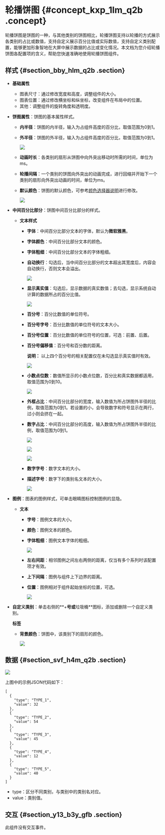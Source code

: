 # 轮播饼图 {#concept_kxp_1lm_q2b .concept}

轮播饼图是饼图的一种，与其他类别的饼图相比，轮播饼图支持以轮播的方式展示各类别的占比或数值，支持自定义展示百分比值或实际数值，支持自定义类别配置，能够更加形象智地在大屏中展示数据的占比或变化情况。本文档为您介绍轮播饼图各配置项的含义，帮助您快速准确地使用轮播饼图组件。

## 样式 {#section_bby_hlm_q2b .section}

-   **基础属性**

    -   图表尺寸：通过修改宽度和高度，调整组件的大小。
    -   图表位置：通过修改横坐标和纵坐标，改变组件在布局中的位置。
    -   其他：调整组件的旋转角度和透明度。
-   **饼图属性**：饼图的基本属性样式。
    -   **内半径**：饼图的内半径，输入为占组件高度的百分比，取值范围为0到1。
    -   **外半径**：饼图的外半径，输入为占组件高度的百分比，取值范围为0到1。

        ![](http://static-aliyun-doc.oss-cn-hangzhou.aliyuncs.com/assets/img/16959/15560696979264_zh-CN.png)

    -   **动画时长**：各类别的扇形从饼图中向外突出移动时所需的时间，单位为ms。
    -   **轮播间隔**：一个类别的饼图向外突出的动画完成，进行回缩并开始下一个类别的扇形向外突出动画的时间，单位为ms。
    -   **默认颜色**：饼图的默认颜色，可参考[颜色选择器说明](cn.zh-CN/用户指南/管理组件/设置组件样式/配置项说明.md#section_kdw_vj4_t2b)进行修改。

        ![](http://static-aliyun-doc.oss-cn-hangzhou.aliyuncs.com/assets/img/16959/15560696979400_zh-CN.png)

-   **中间百分比部分**：饼图中间百分比部分的样式。
    -   **文本样式** 
        -   **字体**：中间百分比部分文本的字体，默认为**微软雅黑**。
        -   **字体颜色**：中间百分比部分文本的颜色。
        -   **字体粗细**：中间百分比部分文本的字体粗细。
        -   **自动换行**：勾选后，当中间百分比部分的文本超出其宽度后，内容会自动换行，否则文本会溢出。

            ![](http://static-aliyun-doc.oss-cn-hangzhou.aliyuncs.com/assets/img/16959/15560696979401_zh-CN.png)

        -   **显示真实值**：勾选后，显示数据的真实数值；去勾选，显示系统自动计算的数据所占的百分比值。

            ![](http://static-aliyun-doc.oss-cn-hangzhou.aliyuncs.com/assets/img/16959/15560696989402_zh-CN.png)

        -   **百分号**：百分比数值的单位符号。
        -   **百分号字号**：百分比数值的单位符号的文本大小。
        -   **百分号位置**：百分比数值的单位符号的位置，可选：前置、后置。
        -   **百分号偏移值**：百分号和百分数的距离。

            **说明：** 以上四个百分号的相关配置仅在未勾选显示真实值时有效。

            ![](http://static-aliyun-doc.oss-cn-hangzhou.aliyuncs.com/assets/img/16959/15560696989403_zh-CN.png)

        -   **小数点位数**：数值所显示的小数点位数，百分比和真实数据都适用，取值范围为0到10。

            ![](http://static-aliyun-doc.oss-cn-hangzhou.aliyuncs.com/assets/img/16959/15560696989430_zh-CN.png)

        -   **外框占比**：中间百分比部分的宽度，输入数值为所占饼图外半径的比例，取值范围为0到1。若设置的小，会导致数字和符号显示在两行，过小则会挤在一起。
        -   **数字占比**：中间百分比部分的高度，输入数值为所占饼图外半径的比例，取值范围为0到1。

            ![](http://static-aliyun-doc.oss-cn-hangzhou.aliyuncs.com/assets/img/16959/15560696989431_zh-CN.png)

            ![](http://static-aliyun-doc.oss-cn-hangzhou.aliyuncs.com/assets/img/16959/15560696989432_zh-CN.png)

            ![](http://static-aliyun-doc.oss-cn-hangzhou.aliyuncs.com/assets/img/16959/15560696989433_zh-CN.png)

        -   **数字字号**：数字文本的大小。
        -   **描述字号**：数字下的类别名文本的大小。

            ![](http://static-aliyun-doc.oss-cn-hangzhou.aliyuncs.com/assets/img/16959/15560696989434_zh-CN.png)

-   **图例**：图表的图例样式，可单击眼睛图标控制图例的显隐。
    -   **文本** 
        -   **字号**：图例文本的大小。
        -   **颜色**：图例文本的颜色。
        -   **字体粗细**：图例文本字体的粗细。

            ![](http://static-aliyun-doc.oss-cn-hangzhou.aliyuncs.com/assets/img/16959/15560696989435_zh-CN.png)

        -   **左右间距**：相邻图例之间左右两侧的距离，仅当有多个系列时该配置项才有效。
        -   **上下间隔**：图例与组件上下边界的距离。
        -   **位置**：图例相对于组件起始坐标的位置，可选。

            ![](http://static-aliyun-doc.oss-cn-hangzhou.aliyuncs.com/assets/img/16959/15560696989436_zh-CN.png)

-   **自定义类别**：单击右侧的**+**号或**垃圾桶**图标，添加或删除一个自定义类别。

    **标签** 

    -   **背景颜色**：饼图中，该类别下的扇形的颜色。

        ![](http://static-aliyun-doc.oss-cn-hangzhou.aliyuncs.com/assets/img/16959/15560696989437_zh-CN.png)


## 数据 {#section_svf_h4m_q2b .section}

![](http://static-aliyun-doc.oss-cn-hangzhou.aliyuncs.com/assets/img/16959/15560696999438_zh-CN.png)

上图中的示例JSON代码如下：

``` {#codeblock_twy_72d_roy}
[
  {
    "type": "TYPE_1",
    "value": 32
  },
  {
    "type": "TYPE_2",
    "value": 54
  },
  {
    "type": "TYPE_3",
    "value": 45
  },
  {
    "type": "TYPE_4",
    "value": 12
  },
  {
    "type": "TYPE_5",
    "value": 40
  }
]
```

-   type：区分不同类别，与类别中的类别名对应。
-   value：类别值。

## 交互 {#section_y13_b3y_gfb .section}

此组件没有交互事件。


